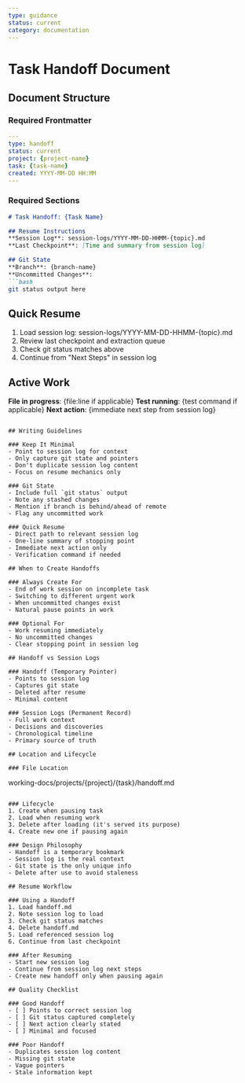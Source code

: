 ```yaml
---
type: guidance
status: current
category: documentation
---
```


# Task Handoff Document

## Document Structure

### Required Frontmatter
```yaml
---
type: handoff
status: current
project: {project-name}
task: {task-name}
created: YYYY-MM-DD HH:MM
---
```

### Required Sections
```markdown
# Task Handoff: {Task Name}

## Resume Instructions
**Session Log**: session-logs/YYYY-MM-DD-HHMM-{topic}.md
**Last Checkpoint**: [Time and summary from session log]

## Git State
**Branch**: {branch-name}
**Uncommitted Changes**: 
```bash
git status output here
```

## Quick Resume
1. Load session log: session-logs/YYYY-MM-DD-HHMM-{topic}.md
2. Review last checkpoint and extraction queue
3. Check git status matches above
4. Continue from "Next Steps" in session log

## Active Work
**File in progress**: {file:line if applicable}
**Test running**: {test command if applicable}
**Next action**: {immediate next step from session log}
```

## Writing Guidelines

### Keep It Minimal
- Point to session log for context
- Only capture git state and pointers
- Don't duplicate session log content
- Focus on resume mechanics only

### Git State
- Include full `git status` output
- Note any stashed changes
- Mention if branch is behind/ahead of remote
- Flag any uncommitted work

### Quick Resume
- Direct path to relevant session log
- One-line summary of stopping point
- Immediate next action only
- Verification command if needed

## When to Create Handoffs

### Always Create For
- End of work session on incomplete task
- Switching to different urgent work
- When uncommitted changes exist
- Natural pause points in work

### Optional For
- Work resuming immediately
- No uncommitted changes
- Clear stopping point in session log

## Handoff vs Session Logs

### Handoff (Temporary Pointer)
- Points to session log
- Captures git state
- Deleted after resume
- Minimal content

### Session Logs (Permanent Record)
- Full work context
- Decisions and discoveries
- Chronological timeline
- Primary source of truth

## Location and Lifecycle

### File Location
```
working-docs/projects/{project}/{task}/handoff.md
```

### Lifecycle
1. Create when pausing task
2. Load when resuming work
3. Delete after loading (it's served its purpose)
4. Create new one if pausing again

### Design Philosophy
- Handoff is a temporary bookmark
- Session log is the real context
- Git state is the only unique info
- Delete after use to avoid staleness

## Resume Workflow

### Using a Handoff
1. Load handoff.md
2. Note session log to load
3. Check git status matches
4. Delete handoff.md
5. Load referenced session log
6. Continue from last checkpoint

### After Resuming
- Start new session log
- Continue from session log next steps
- Create new handoff only when pausing again

## Quality Checklist

### Good Handoff
- [ ] Points to correct session log
- [ ] Git status captured completely
- [ ] Next action clearly stated
- [ ] Minimal and focused

### Poor Handoff
- Duplicates session log content
- Missing git state
- Vague pointers
- Stale information kept


